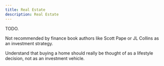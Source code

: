 ```yaml
---
title: Real Estate
description: Real Estate
---
```


TODO.

Not recommended by finance book authors like Scott Pape or JL Collins as an investment strategy. 

Understand that buying a home should really be thought of as a lifestyle decision, not as an investment vehicle.
